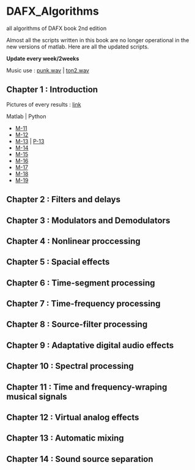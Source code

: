 # DAFX_Algorithms
all algorithms of DAFX book 2nd edition

Almost all the scripts written in this book are no longer operational in the new versions of matlab. Here are all the updated scripts.

**Update every week/2weeks**

Music use : [punk.wav](punk.wav) | [ton2.wav](ton2.wav)
## Chapter 1 : Introduction
Pictures of every results : [link](Chapter1-Introduction/img)

Matlab | Python
- [M-11](Chapter1-Introduction/M_file_11.m)
- [M-12](Chapter1-Introduction/M_file_12.m)
- [M-13](Chapter1-Introduction/M_file_13.m) | [P-13](Chapter1-Introduction/P_13.ipynb)
- [M-14](Chapter1-Introduction/M_file_14.m)
- [M-15](Chapter1-Introduction/M_file_15.m)
- [M-16](Chapter1-Introduction/M_file_16.m)
- [M-17](Chapter1-Introduction/M_file_17.m)
- [M-18](Chapter1-Introduction/M_file_18_FIR_simple.m)
- [M-19](Chapter1-Introduction/M_file_19_FIR_system.m)
## Chapter 2 : Filters and delays
## Chapter 3 : Modulators and Demodulators
## Chapter 4 : Nonlinear proccessing
## Chapter 5 : Spacial effects
## Chapter 6 : Time-segment processing
## Chapter 7 : Time-frequency processing 
## Chapter 8 : Source-filter processing
## Chapter 9 : Adaptative digital audio effects
## Chapter 10 : Spectral processing
## Chapter 11 : Time and frequency-wraping musical signals
## Chapter 12 : Virtual analog effects
## Chapter 13 : Automatic mixing 
## Chapter 14 : Sound source separation
